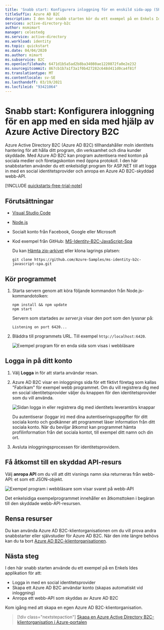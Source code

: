 ```yaml
---
title: 'Snabb start: Konfigurera inloggning för en enskild sida-app (SPA)'
titleSuffix: Azure AD B2C
description: I den här snabb starten kör du ett exempel på en Enkels Ides applikation som använder Azure Active Directory B2C för att tillhandahålla konto inloggning.
services: active-directory-b2c
author: msmimart
manager: celestedg
ms.service: active-directory
ms.workload: identity
ms.topic: quickstart
ms.date: 04/04/2020
ms.author: mimart
ms.subservice: B2C
ms.openlocfilehash: 6471d1b5a5ad2b8ba34080ae1220872fa0e2e232
ms.sourcegitcommit: 867cb1b7a1f3a1f0b427282c648d411d0ca4f81f
ms.translationtype: MT
ms.contentlocale: sv-SE
ms.lasthandoff: 03/19/2021
ms.locfileid: "93421064"
---
```

# <a name="quickstart-set-up-sign-in-for-a-single-page-app-using-azure-active-directory-b2c"></a>Snabb start: Konfigurera inloggning för en app med en sida med hjälp av Azure Active Directory B2C

Azure Active Directory B2C (Azure AD B2C) tillhandahåller moln identitets hantering för att hålla ditt program, din verksamhet och dina kunder skyddade. Med Azure AD B2C kan program autentisera med konton på sociala medier och företagskonton med öppna protokoll. I den här snabbstarten använder du ett enkelsidigt program för ASP.NET till att logga in med en social identitetsprovider och anropa en Azure AD B2C-skyddad webb-API.

[!INCLUDE [quickstarts-free-trial-note](../../includes/quickstarts-free-trial-note.md)]

## <a name="prerequisites"></a>Förutsättningar

- [Visual Studio Code](https://code.visualstudio.com/)
- [Node.js](https://nodejs.org/en/download/)
- Socialt konto från Facebook, Google eller Microsoft
- Kod exempel från GitHub: [MS-Identity-B2C-JavaScript-Spa](https://github.com/Azure-Samples/ms-identity-b2c-javascript-spa)

    Du kan [Hämta zip-arkivet](https://github.com/Azure-Samples/ms-identity-b2c-javascript-spa/archive/main.zip) eller klona lagrings platsen:

    ```console
    git clone https://github.com/Azure-Samples/ms-identity-b2c-javascript-spa.git
    ```

## <a name="run-the-application"></a>Kör programmet

1. Starta servern genom att köra följande kommandon från Node.js-kommandotolken:

    ```console
    npm install && npm update
    npm start
    ```

    Servern som startades av *server.js* visar den port som den lyssnar på:

    ```console
    Listening on port 6420...
    ```

1. Bläddra till programmets URL. Till exempel `http://localhost:6420`.

    ![Exempel program för en enda sida som visas i webbläsare](./media/quickstart-single-page-app/sample-app-spa.png)

## <a name="sign-in-using-your-account"></a>Logga in på ditt konto

1. Välj **Logga** in för att starta användar resan.
1. Azure AD B2C visar en inloggnings sida för ett fiktivt företag som kallas "Fabrikam" för exempel webb programmet. Om du vill registrera dig med en social identitetsprovider väljer du knappen för den identitetsprovider som du vill använda.

    ![Sidan logga in eller registrera dig med identitets leverantörs knappar](./media/quickstart-single-page-app/sign-in-or-sign-up-spa.png)

    Du autentiserar (loggar in) med dina autentiseringsuppgifter för ditt sociala konto och godkänner att programmet läser information från ditt sociala konto. När du beviljar åtkomst kan programmet hämta profilinformation från det sociala kontot, till exempel ditt namn och din ort.

1. Avsluta inloggningsprocessen för identitetsprovidern.

## <a name="access-a-protected-api-resource"></a>Få åtkomst till en skyddad API-resurs

Välj **anropa API** om du vill att ditt visnings namn ska returneras från webb-API: et som ett JSON-objekt.

![Exempel program i webbläsare som visar svaret på webb-API](./media/quickstart-single-page-app/call-api-spa.png)

Det enkelsidiga exempelprogrammet innehåller en åtkomsttoken i begäran till den skyddade webb-API-resursen.

## <a name="clean-up-resources"></a>Rensa resurser

Du kan använda Azure AD B2C-klientorganisationen om du vill prova andra snabbstarter eller självstudier för Azure AD B2C. När den inte längre behövs kan du ta bort [Azure AD B2C-klientorganisationen](faq.md#how-do-i-delete-my-azure-ad-b2c-tenant).

## <a name="next-steps"></a>Nästa steg

I den här snabb starten använde du ett exempel på en Enkels Ides applikation för att:

- Logga in med en social identitetsprovider
- Skapa ett Azure AD B2C användar konto (skapas automatiskt vid inloggning)
- Anropa ett webb-API som skyddas av Azure AD B2C

Kom igång med att skapa en egen Azure AD B2C-klientorganisation.

> [!div class="nextstepaction"]
> [Skapa en Azure Active Directory B2C-klientorganisation i Azure-portalen](tutorial-create-tenant.md)
